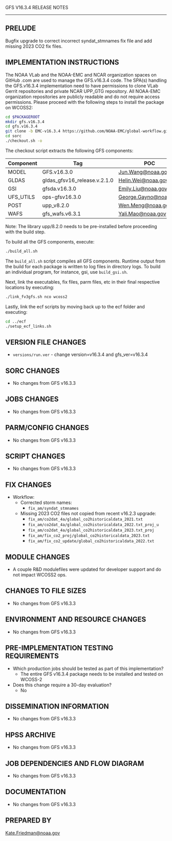 GFS V16.3.4 RELEASE NOTES

-------
PRELUDE
-------

Bugfix upgrade to correct incorrect syndat_stmnames fix file and add missing 2023 CO2 fix files.

IMPLEMENTATION INSTRUCTIONS
---------------------------

The NOAA VLab and the NOAA-EMC and NCAR organization spaces on GitHub .com are used to manage the GFS.v16.3.4 code.  The SPA(s) handling the GFS.v16.3.4 implementation need to have permissions to clone VLab Gerrit repositories and private NCAR UPP_GTG repository. All NOAA-EMC organization repositories are publicly readable and do not require access permissions.  Please proceed with the following steps to install the package on WCOSS2:

```bash
cd $PACKAGEROOT
mkdir gfs.v16.3.4
cd gfs.v16.3.4
git clone -b EMC-v16.3.4 https://github.com/NOAA-EMC/global-workflow.git .
cd sorc
./checkout.sh -o
```

The checkout script extracts the following GFS components:

| Component | Tag         | POC               |
| --------- | ----------- | ----------------- |
| MODEL     | GFS.v16.3.0   | Jun.Wang@noaa.gov |
| GLDAS     | gldas_gfsv16_release.v.2.1.0 | Helin.Wei@noaa.gov |
| GSI       | gfsda.v16.3.0 | Emily.Liu@noaa.gov |
| UFS_UTILS | ops-gfsv16.3.0 | George.Gayno@noaa.gov |
| POST      | upp_v8.2.0 | Wen.Meng@noaa.gov |
| WAFS      | gfs_wafs.v6.3.1 | Yali.Mao@noaa.gov |

Note: The library upp/8.2.0 needs to be pre-installed before proceeding with the build step.

To build all the GFS components, execute:
```bash
./build_all.sh
```
The `build_all.sh` script compiles all GFS components. Runtime output from the build for each package is written to log files in directory logs. To build an individual program, for instance, gsi, use `build_gsi.sh`.

Next, link the executables, fix files, parm files, etc in their final respective locations by executing:
```bash
./link_fv3gfs.sh nco wcoss2
```

Lastly, link the ecf scripts by moving back up to the ecf folder and executing:
```bash
cd ../ecf
./setup_ecf_links.sh
```

VERSION FILE CHANGES
--------------------

* `versions/run.ver` - change version=v16.3.4 and gfs_ver=v16.3.4

SORC CHANGES
------------

* No changes from GFS v16.3.3

JOBS CHANGES
------------

* No changes from GFS v16.3.3

PARM/CONFIG CHANGES
-------------------

* No changes from GFS v16.3.3

SCRIPT CHANGES
--------------

* No changes from GFS v16.3.3

FIX CHANGES
-----------

* Workflow:
  * Corrected storm names:
    * `fix_am/syndat_stmnames`
  * Missing 2023 CO2 files not copied from recent v16.2.3 upgrade:
    * `fix_am/co2dat_4a/global_co2historicaldata_2021.txt`
    * `fix_am/co2dat_4a/global_co2historicaldata_2022.txt_proj_u`
    * `fix_am/co2dat_4a/global_co2historicaldata_2023.txt_proj`
    * `fix_am/fix_co2_proj/global_co2historicaldata_2023.txt`
    * `fix_am/fix_co2_update/global_co2historicaldata_2022.txt`

MODULE CHANGES
--------------

* A couple R&D modulefiles were updated for developer support and do not impact WCOSS2 ops.

CHANGES TO FILE SIZES
---------------------

* No changes from GFS v16.3.3

ENVIRONMENT AND RESOURCE CHANGES
--------------------------------

* No changes from GFS v16.3.3

PRE-IMPLEMENTATION TESTING REQUIREMENTS
---------------------------------------

* Which production jobs should be tested as part of this implementation?
  * The entire GFS v16.3.4 package needs to be installed and tested on WCOSS-2
* Does this change require a 30-day evaluation?
  * No

DISSEMINATION INFORMATION
-------------------------

* No changes from GFS v16.3.3

HPSS ARCHIVE
------------

* No changes from GFS v16.3.3

JOB DEPENDENCIES AND FLOW DIAGRAM
---------------------------------

* No changes from GFS v16.3.3

DOCUMENTATION
-------------

* No changes from GFS v16.3.3

PREPARED BY
-----------
Kate.Friedman@noaa.gov
